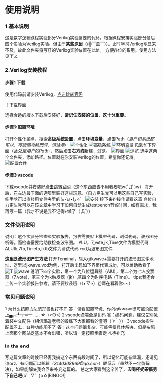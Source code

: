 # 使用说明
### 1.基本说明
这是数字逻辑课程实验部分Verilog实验需要的代码。根据课程安排实验部分最后四个实验为Verilog实验。但由于**某些原因**（(╬▔皿▔)）。此时学习Verilog明显来不及，故此文件夹将写好的Verilog实验放置在此处。
方便各位的取用。使用方法见下文

### 2.Verilog安装教程

#### 步骤1:下载 
使用代码前请安装Verilog，[点击跳转官网](https://bleyer.org/icarus/)

！[下载界面](/fig/fig0.png)

选择合适的版本下载后安装好，**请记住安装的位置**，**这十分重要**。

#### 步骤2:配置环境
打开个性化菜单，搜索**高级系统设置**，点击**环境变量**，点击Path（_用户和系统都可以，可能因电脑而异，请注意_）
![个性化]()
![高级系统]()
![环境变量]()
见到如下界面（_此处是用户的Path_），然后点击**右方的**新建，浏览。
![界面]()
![浏览]()
选中这两个文件夹，添加路径。位置就在你安装Verilog的位置，希望你还记得。
![配置文件]()

#### 步骤3:vscode
下载vscode并安装好[点击跳转官网](https://code.visualstudio.com/)（这个东西应该不用我教吧w(ﾟДﾟ)w）
打开后，在左边最下面的选项里装好这些玩意。（自力更生党可以用这些自己写实验，伸手党可以直接用文件夹里的(๑•̀ㅂ•́)و✧）
![安装]()
接下来的操作请看[这篇](https://blog.csdn.net/SEU_wzx/article/details/126804348)
各位自力更生党可以在该文章中学习下如何自动生成testbench节省时间，如有需求，我再写一篇（我才不说是我不记得+懒了（´Д`））

### 文件使用说明
说明：这个实验分检查和实验报告，报告需要贴上模型代码，测试代码，波形图分析等。而检查需要给助教检查波形图。
ALU，7_vote,jk,Time文件为模型代码
ALUtb,7tb,Timetb,jktb文件为测试代码
vcd为波形图文件

**这里是波形图产生方法**
打开Terminal，输入gtkwave+需要打开的波形图文件地址，这里以jkwave.vcd为例，打开后出现如下界面代表成功，可以给助教看了
![T]()
![wave]()
说明下四个实验，第一个为八位运算器（AlU），第二个为七人投票器（7_vote)，第三个为jk触发器（jk）,第四个为时序电路（Time）。
tips:我还会上传一个实验报告参考，请不要抄袭哦（（◐▽◑）老师在看着你~~）


### 常见问题说明
1.为什么按照方法波形图也打不开
答：请看配置环境，你的gtkwave很可能没配置上▄︻┻┳═一…… ☆（>○<)
2.vscode终端全是乱码
答：编码问题，建议先别急着装中文配件（相信璐遥老师的锻炼下大家都看的懂吧（´v｀））
3.vscode插件配置不上，各种功能用不了
答：这个问题很复杂，可能需要具体解决，但是按照上面那个网站走基本不会出错，所以请一定按照步骤走
4.待补充


### In the end
写这篇文章的时候已经离我搞这个东西有段时间了，所以记忆可能有纰漏，还请见谅orz。有问题可以邮箱（_3140308969@qq.com_）联系我（虽然不一定能解决），如果能解决我会回来补充这篇的。
总之大家看到这辛苦了，**去喝杯奶茶犒劳下自己吧**(o゜▽゜)o☆[BINGO!]

